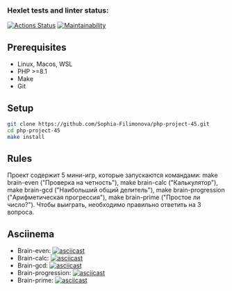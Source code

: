 ### Hexlet tests and linter status:
[![Actions Status](https://github.com/Sophia-Filimonova/php-project-45/actions/workflows/hexlet-check.yml/badge.svg)](https://github.com/Sophia-Filimonova/php-project-45/actions)
[![Maintainability](https://api.codeclimate.com/v1/badges/074ca46625cb98c2b80e/maintainability)](https://codeclimate.com/github/Sophia-Filimonova/php-project-45/maintainability)

## Prerequisites

* Linux, Macos, WSL
* PHP >=8.1
* Make
* Git

## Setup

```bash
git clone https://github.com/Sophia-Filimonova/php-project-45.git
cd php-project-45 
make install
```
## Rules

Проект содержит 5 мини-игр, которые запускаются командами: make brain-even ("Проверка на четность"), make brain-сalc ("Калькулятор"), make brain-gcd ("Наибольший общий делитель"), make brain-progression ("Арифметическая прогрессия"), make brain-prime ("Простое ли число?"). Чтобы выиграть, необходимо правильно ответить на 3 вопроса.

## Asciinema

* Brain-even:
[![asciicast](https://asciinema.org/a/b4olwJNWIMYOdI7rIROpNIQ0n.svg)](https://asciinema.org/a/b4olwJNWIMYOdI7rIROpNIQ0n)
* Brain-calc:
[![asciicast](https://asciinema.org/a/7nQpYufJayFkQnFixUIyUayhv.svg)](https://asciinema.org/a/7nQpYufJayFkQnFixUIyUayhv)
* Brain-gcd:
[![asciicast](https://asciinema.org/a/giz87hDvt429FHRWBWsBLY5sQ.svg)](https://asciinema.org/a/giz87hDvt429FHRWBWsBLY5sQ)
* Brain-progression:
[![asciicast](https://asciinema.org/a/CSiOFw8TZ6bZ4Gk6XnyYCuvJS.svg)](https://asciinema.org/a/CSiOFw8TZ6bZ4Gk6XnyYCuvJS)
* Brain-prime:
[![asciicast](https://asciinema.org/a/Q1YXdUgqcjM7NmTun1MMmcwkB.svg)](https://asciinema.org/a/Q1YXdUgqcjM7NmTun1MMmcwkB)

